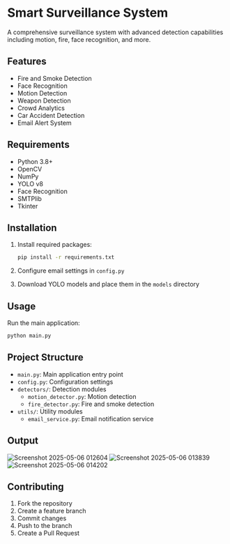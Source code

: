 # Smart Surveillance System

A comprehensive surveillance system with advanced detection capabilities including motion, fire, face recognition, and more.

## Features

- Fire and Smoke Detection
- Face Recognition
- Motion Detection
- Weapon Detection
- Crowd Analytics
- Car Accident Detection
- Email Alert System

## Requirements

- Python 3.8+
- OpenCV
- NumPy
- YOLO v8
- Face Recognition
- SMTPlib
- Tkinter

## Installation

1. Install required packages:
   ```bash
   pip install -r requirements.txt
   ```

2. Configure email settings in `config.py`

3. Download YOLO models and place them in the `models` directory

## Usage

Run the main application:
```bash
python main.py
```

## Project Structure

- `main.py`: Main application entry point
- `config.py`: Configuration settings
- `detectors/`: Detection modules
  - `motion_detector.py`: Motion detection
  - `fire_detector.py`: Fire and smoke detection
- `utils/`: Utility modules
  - `email_service.py`: Email notification service

## Output 
![Screenshot 2025-05-06 012604](https://github.com/user-attachments/assets/a26b3372-b675-44d5-b4c9-a5b06a76e53d)
![Screenshot 2025-05-06 013839](https://github.com/user-attachments/assets/71cdddee-aedc-4b98-8690-0e11c9f27058)
![Screenshot 2025-05-06 014202](https://github.com/user-attachments/assets/c057112b-a5c9-408d-9d44-63499f76b8d0)





## Contributing

1. Fork the repository
2. Create a feature branch
3. Commit changes
4. Push to the branch
5. Create a Pull Request
